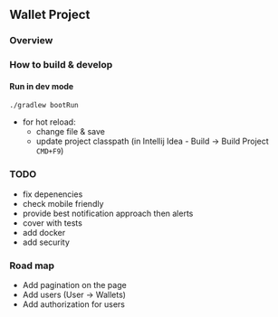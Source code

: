 ## Wallet Project

### Overview

### How to build & develop

#### Run in dev mode

`./gradlew bootRun`

* for hot reload:
  * change file & save
  * update project classpath (in Intellij Idea - Build -> Build Project `CMD+F9`)

### TODO

* fix depenencies
* check mobile friendly
* provide best notification approach then alerts
* cover with tests
* add docker
* add security

### Road map

* Add pagination on the page
* Add users (User -> Wallets)
* Add authorization for users
